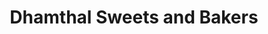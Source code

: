 ---
title: "Dhamthal Sweets and Bakers"
url: /karachi/dhamthal-sweets-and-bakers-shahrah-sher-shah-suri/
shop: bakery
---